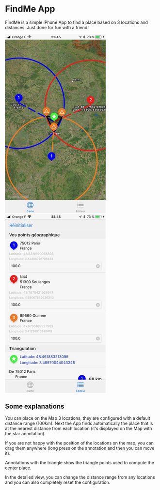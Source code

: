 # FindMe App

FindMe is a simple iPhone App to find a place based on 3 locations and distances. Just done for fun with a friend!

![Alt text](Screenshots/1.jpg?raw=true "Geo view")    ![Alt text](Screenshots/2.jpg?raw=true "Detailed view")

## Some explanations

You can place on the Map 3 locations, they are configured with a default distance range (100km). Next the App finds automatically the place that is
at the nearest distance from each location (it's displayed on the Map with the star annotation).

If you are not happy with the position of the locations on the map, you can drag them anywhere (long press on the annotation and then you
can move it).

Annotations with the triangle show the triangle points used to compute the center place.

In the detailed view, you can change the distance range from any locations and you can also completely reset the configuration.
